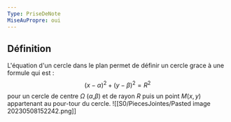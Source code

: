 ```yaml
---
Type: PriseDeNote
MiseAuPropre: oui
---
```


## Définition
L'équation d'un cercle dans le plan permet de définir un cercle grace à une formule qui est : 
$$
(x-\alpha)^2 + (y-\beta)^2 = R^2
$$
pour un cercle de centre $\Omega$ ($\alpha$,$\beta$) et de rayon $R$ puis un point $M(x,y)$ appartenant au pour-tour du cercle.
![[S0/PiecesJointes/Pasted image 20230508152242.png]]